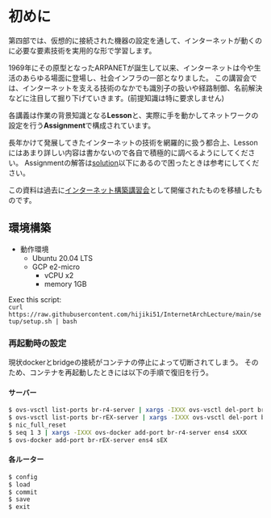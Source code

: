 # 初めに

第四部では、仮想的に接続された機器の設定を通して、インターネットが動くのに必要な要素技術を実用的な形で学習します。

1969年にその原型となったARPANETが誕生して以来、インターネットは今や生活のあらゆる場面に登場し、社会インフラの一部となりました。
この講習会では、インターネットを支える技術のなかでも識別子の扱いや経路制御、名前解決などに注目して掘り下げていきます。(前提知識は特に要求しません)

各講義は作業の背景知識となる**Lesson**と、実際に手を動かしてネットワークの設定を行う**Assignment**で構成されています。

長年かけて発展してきたインターネットの技術を網羅的に扱う都合上、Lessonにはあまり詳しい内容は書かないので各自で積極的に調べるようにしてください。
Assignmentの解答は[solution](/solution/README.md)以下にあるので困ったときは参考にしてください。

この資料は過去に[インターネット構築講習会](https://github.com/hijiki51/InternetArchLecture)として開催されたものを移植したものです。

## 環境構築
- 動作環境
  - Ubuntu 20.04 LTS
  - GCP e2-micro
    - vCPU x2
    - memory 1GB

Exec this script:  
`curl https://raw.githubusercontent.com/hijiki51/InternetArchLecture/main/setup/setup.sh | bash`


### 再起動時の設定
現状dockerとbridgeの接続がコンテナの停止によって切断されてしまう。
そのため、コンテナを再起動したときには以下の手順で復旧を行う。

#### サーバー
```sh
$ ovs-vsctl list-ports br-r4-server | xargs -IXXX ovs-vsctl del-port br-r4-server XXX
$ ovs-vsctl list-ports br-rEX-server | xargs -IXXX ovs-vsctl del-port br-rEX-server XXX
$ nic_full_reset
$ seq 1 3 | xargs -IXXX ovs-docker add-port br-r4-server ens4 sXXX
$ ovs-docker add-port br-rEX-server ens4 sEX
```

#### 各ルーター
```sh
$ config
$ load
$ commit
$ save
$ exit
```
